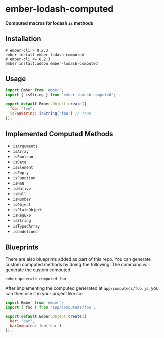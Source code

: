 # ember-lodash-computed

#### Computed macros for lodash `is` methods

## Installation

```shell
# ember-cli > 0.2.3
ember install ember-lodash-computed
# ember-cli <= 0.2.3
ember install:addon ember-lodash-computed
```

## Usage

```javascript
import Ember from 'ember';
import { isString } from 'ember-lodash-computed';

export default Ember.Object.create({
  foo: "foo",
  isFooString: isString('foo') // true
});
```

## Implemented Computed Methods

- `isArguments`
- `isArray`
- `isBoolean`
- `isDate`
- `isElement`
- `isEmpty`
- `isFunction`
- `isNaN`
- `isNative`
- `isNull`
- `isNumber`
- `isObject`
- `isPlainObject`
- `isRegExp`
- `isString`
- `isTypedArray`
- `isUndefined`

## Blueprints

There are also blueprints added as part of this repo. You can generate custom computed methods by doing the following. The command will generate the custom computed.

```shell
ember generate computed foo
```

After implementing the computed generated at `app/computeds/foo.js`, you can then use it in your project like so:

```javascript
import Ember from 'ember';
import { foo } from 'app/computeds/foo';

export default Ember.Object.create({
  bar: "bar",
  barComputed: foo('bar')
});
```
